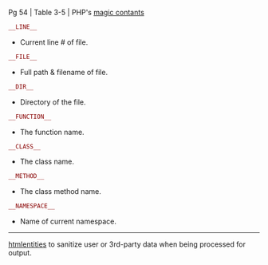 Pg 54 | Table 3-5 | PHP's [magic contants](https://www.php.net/manual/en/language.constants.predefined.php)

```php
__LINE__
```
- Current line # of file.

```php
__FILE__
```
- Full path & filename of file.

```php
__DIR__
```
- Directory of the file.

```php
__FUNCTION__
```
- The function name.

```php
__CLASS__
```
- The class name.

```php
__METHOD__
```
- The class method name.

```php
__NAMESPACE__
```
- Name of current namespace.
----

[htmlentities](https://www.php.net/manual/en/function.htmlentities.php) to sanitize user or 3rd-party data when being processed for output.
